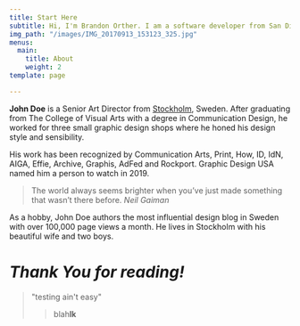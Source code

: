 ```yaml
---
title: Start Here
subtitle: Hi, I'm Brandon Orther. I am a software developer from San Diego, California.
img_path: "/images/IMG_20170913_153123_325.jpg"
menus:
  main:
    title: About
    weight: 2
template: page

---
```

**John Doe** is a Senior Art Director from [Stockholm](https://en.wikipedia.org/wiki/Stockholm), Sweden. After graduating from The College of Visual Arts with a degree in Communication Design, he worked for three small graphic design shops where he honed his design style and sensibility.

His work has been recognized by Communication Arts, Print, How, ID, IdN, AIGA, Effie, Archive, Graphis, AdFed and Rockport. Graphic Design USA named him a person to watch in 2019.

> The world always seems brighter when you’ve just made something that wasn’t there before. <cite>Neil Gaiman</cite>

As a hobby, John Doe authors the most influential design blog in Sweden with over 100,000 page views a month. He lives in Stockholm with his beautiful wife and two boys.

# _Thank You for reading!_

> "testing ain't easy"
>
> > blah**lk**
